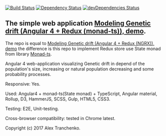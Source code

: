 [![Build Status](https://travis-ci.org/sash-ua/gen_drift_monad-ts_a4.svg?branch=master)](https://travis-ci.org/sash-ua/gen_drift_monad-ts_a4)
[![Dependency Status](https://david-dm.org/sash-ua/gen_drift_monad-ts_a4.svg)](https://david-dm.org/sash-ua/gen_drift_monad-ts_a4t)
[![devDependencies Status](https://david-dm.org/sash-ua/gen_drift_monad-ts_a4/dev-status.svg)](https://david-dm.org/sash-ua/gen_drift_monad-ts_a4?type=dev)

## The simple web application [Modeling Genetic drift (Angular 4 + Redux (monad-ts)), demo]( https://sash-ua.github.io/gen_drift_monad-ts_a4/ ).
 
 The repo is equal to [Modeling Genetic drift  (Angular 4 + Redux (NGRX)), demo]( https://sash-ua.github.io/genetic-drift-a4-ngrx-last/ ) the difference is this repo to implement Redux store use State monad from library [Monad-ts]( https://github.com/sash-ua/monad-ts ).
 
Angular 4 web-application visualizing Genetic drift in depend of the population's size, increasing or natural population decreasing and some probability processes.

Responsive: Yes.

Used:  Angular4 + monad-ts(State monad) + TypeScript, Angular material, Rollup, D3, HammerJS, SCSS, Gulp, HTML5, CSS3.

Testing: E2E, Unit-testing.

Cross-browser compatibility: tested in Chrome latest.


Copyright (c) 2017 Alex Tranchenko.
